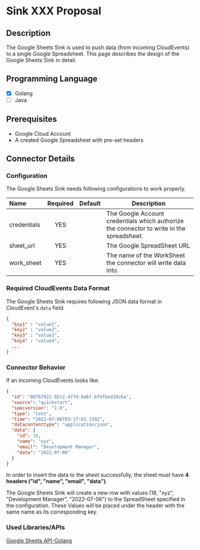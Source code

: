 # Sink XXX Proposal

## Description

The Google Sheets Sink is used to push data (from incoming CloudEvents) to a single Google Spreadsheet.
This page describes the design of the Google Sheets Sink in detail.

## Programming Language

-[x] Golang
-[ ] Java

## Prerequisites

- Google Cloud Account
- A created Google Spreadsheet with pre-set headers

## Connector Details

### Configuration

The Google Sheets Sink needs following configurations to work properly.

| Name        | Required | Default | Description                                                |
|:------------|:--------:|:-------:|------------------------------------------------------------|
| credentials |   YES    |         | The Google Account credentials which authorize the connector to write in the spreadsheet. |
| sheet_url   |   YES    |         | The Google SpreadSheet URL                                 |
| work_sheet  |   YES    |         | The name of the WorkSheet the connector will write data into.  |

### Required CloudEvents Data Format

The Google Sheets Sink requires following JSON data format in CloudEvent's `data` field.

```json
{
  "key1" : "value1",
  "key2" : "value2",
  "key3" : "value3",
  "key4" : "value4",
  ...
}
```

### Connector Behavior

If an incoming CloudEvents looks like:

```json
{
  "id": "88767821-92c2-477d-9a6f-bfdfbed19c6a",
  "source": "quickstart",
  "specversion": "1.0",
  "type": "test",
  "time": "2022-07-08T03:17:03.139Z",
  "datacontenttype": "application/json",
  "data": {
    "id": 18,
    "name": "xyz",
    "email": "Development Manager",
    "date": "2022-07-06"
  }
}
```

In order to insert the data to the sheet successfully, the sheet must have **4 headers ("id", "name", "email", "data")**.

The Google Sheets Sink will create a new row with values (18, "xyz", "Development Manager", "2022-07-06") to the SpreadSheet
specified in the configuration. These Values will be placed under the header with the same name as its corresponding key.

### Used Libraries/APIs

[Google Sheets API-Golang](https://developers.google.com/sheets/api/quickstart/go)